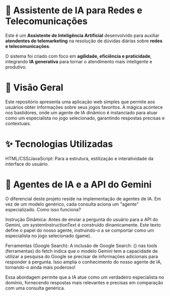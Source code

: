 # 🤖 Assistente de IA para Redes e Telecomunicações

Este é um **Assistente de Inteligência Artificial** desenvolvido para auxiliar **atendentes de telemarketing** na resolução de dúvidas diárias sobre **redes e telecomunicações**.  

O sistema foi criado com foco em **agilidade, eficiência e praticidade**, integrando **IA generativa** para tornar o atendimento mais inteligente e produtivo.  

# 🌟 Visão Geral
Este repositório apresenta uma aplicação web simples que permite aos usuários obter informações sobre seus jogos favoritos. A mágica acontece nos bastidores, onde um agente de IA dinâmico é instanciado para atuar como um especialista no jogo selecionado, garantindo respostas precisas e contextuais.

# ✨ Tecnologias Utilizadas
HTML/CSS/JavaScript: Para a estrutura, estilização e interatividade da interface do usuário.

# 🧠 Agentes de IA e a API do Gemini
O diferencial deste projeto reside na implementação de agentes de IA. Em vez de um modelo genérico, cada consulta aciona um "agente" especializado. Como isso funciona?

Instrução Dinâmica: Antes de enviar a pergunta do usuário para a API do Gemini, um systemInstructionText é construído dinamicamente. Este texto define o papel do nosso agente, instruindo-o a se comportar como um especialista no jogo selecionado (game).

Ferramentas (Google Search): A inclusão de Google Search: {} nas tools (ferramentas) do fetch indica que o modelo Gemini tem a capacidade de utilizar a pesquisa do Google se precisar de informações adicionais para responder à pergunta. Isso amplia o conhecimento do nosso agente de IA, tornando-o ainda mais poderoso!

Essa abordagem permite que a IA atue como um verdadeiro especialista no domínio, fornecendo respostas mais relevantes e precisas em comparação com uma consulta genérica.
